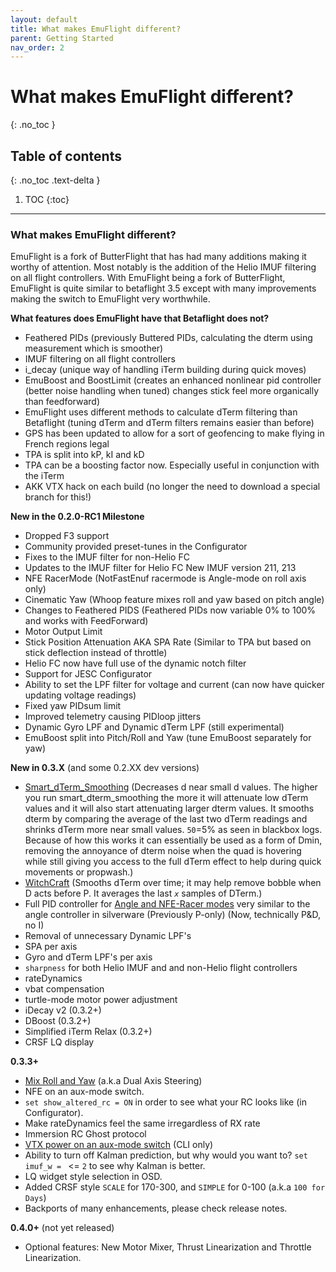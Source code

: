 ```yaml
---
layout: default
title: What makes EmuFlight different?
parent: Getting Started
nav_order: 2
---
```

# What makes EmuFlight different?
{: .no_toc }

## Table of contents
{: .no_toc .text-delta }

1. TOC
{:toc}

---

### What makes EmuFlight different?
EmuFlight is a fork of ButterFlight that has had many additions making it worthy of attention. Most notably is the addition of the Helio IMUF filtering on all flight controllers. With EmuFlight being a fork of ButterFlight, EmuFlight is quite similar to betaflight 3.5 except with many improvements making the switch to EmuFlight very worthwhile.

**What features does EmuFlight have that Betaflight does not?**
* Feathered PIDs (previously Buttered PIDs, calculating the dterm using measurement which is smoother)
* IMUF filtering on all flight controllers
* i_decay (unique way of handling iTerm building during quick moves)
* EmuBoost and BoostLimit (creates an enhanced nonlinear pid controller (better noise handling when tuned) changes stick feel more organically than feedforward)
* EmuFlight uses different methods to calculate dTerm filtering than Betaflight (tuning dTerm and dTerm filters remains easier than before)
* GPS has been updated to allow for a sort of geofencing to make flying in French regions legal
* TPA is split into kP, kI and kD
* TPA can be a boosting factor now. Especially useful in conjunction with the iTerm
* AKK VTX hack on each build (no longer the need to download a special branch for this!)

**New in the 0.2.0-RC1 Milestone**
* Dropped F3 support
* Community provided preset-tunes in the Configurator
* Fixes to the IMUF filter for non-Helio FC
* Updates to the IMUF filter for Helio FC New IMUF version 211, 213
* NFE RacerMode (NotFastEnuf racermode is Angle-mode on roll axis only)
* Cinematic Yaw (Whoop feature mixes roll and yaw based on pitch angle)
* Changes to Feathered PIDS (Feathered PIDs now variable 0% to 100% and works with FeedForward)
* Motor Output Limit
* Stick Position Attenuation AKA SPA Rate (Similar to TPA but based on stick deflection instead of throttle)
* Helio FC now have full use of the dynamic notch filter
* Support for JESC Configurator
* Ability to set the LPF filter for voltage and current (can now have quicker updating voltage readings)
* Fixed yaw PIDsum limit
* Improved telemetry causing PIDloop jitters
* Dynamic Gyro LPF and Dynamic dTerm LPF (still experimental)
* EmuBoost split into Pitch/Roll and Yaw (tune EmuBoost separately for yaw)

**New in 0.3.X** (and some 0.2.XX dev versions)
* [Smart_dTerm_Smoothing](https://github.com/emuflight/EmuFlight/wiki/smart-dTerm-smoothing) (Decreases d near small d values. The higher you run smart_dterm_smoothing the more it will attenuate low dTerm values and it will also start attenuating larger dterm values. It smooths dterm by comparing the average of the last two dTerm readings and shrinks dTerm more near small values. `50`=5% as seen in blackbox logs. Because of how this works it can essentially be used as a form of Dmin, removing the annoyance of dterm noise when the quad is hovering while still giving you access to the full dTerm effect to help during quick movements or propwash.)
* [WitchCraft](https://github.com/emuflight/EmuFlight/wiki/WitchCraft) (Smooths dTerm over time; it may help remove bobble when D acts before P. It averages the last _`x`_ samples of DTerm.)
* Full PID controller for [Angle and NFE-Racer modes](https://github.com/emuflight/EmuFlight/wiki/Angle-and-NFE-Racer-modes) very similar to the angle controller in silverware (Previously P-only) (Now, technically P&D, no I)
* Removal of unnecessary Dynamic LPF's
* SPA per axis
* Gyro and dTerm LPF's per axis
* `sharpness` for both Helio IMUF and and non-Helio flight controllers
* rateDynamics
* vbat compensation
* turtle-mode motor power adjustment
* iDecay v2 (0.3.2+)
* DBoost (0.3.2+)
* Simplified iTerm Relax (0.3.2+)
* CRSF LQ display

**0.3.3+**
* [Mix Roll and Yaw](https://github.com/emuflight/EmuFlight/wiki/Angle-and-NFE-Racer-modes#mix-roll-and-yaw) (a.k.a Dual Axis Steering) 
* NFE on an aux-mode switch.
* `set show_altered_rc = ON` in order to see what your RC looks like (in Configurator).
* Make rateDynamics feel the same irregardless of RX rate
* Immersion RC Ghost protocol
* [VTX power on an aux-mode switch](https://github.com/emuflight/EmuFlight/wiki/VTX-Power-on-switch) (CLI only)
* Ability to turn off Kalman prediction, but why would you want to? `set imuf_w = ` <= `2` to see why Kalman is better.
* LQ widget style selection in OSD.
* Added CRSF style `SCALE` for 170-300, and `SIMPLE` for 0-100 (a.k.a `100 for Days`)
* Backports of many enhancements, please check release notes.

**0.4.0+** (not yet released)
* Optional features: New Motor Mixer, Thrust Linearization and Throttle Linearization.
